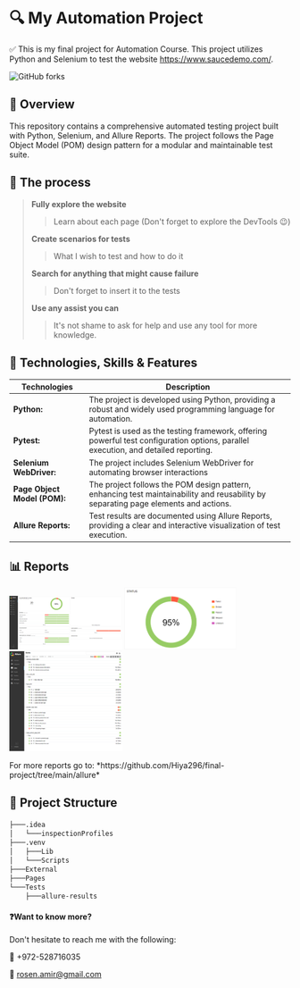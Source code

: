 # 🔍 My Automation Project 
✅ This is my final project for Automation Course.
This project utilizes Python and Selenium to test the website https://www.saucedemo.com/.

![GitHub forks](https://img.shields.io/badge/Python%20Selenium%20Project-8A2BE2)


## 📖 Overview

This repository contains a comprehensive automated testing project built with Python, Selenium, and Allure Reports. 
The project follows the Page Object Model (POM) design pattern for a modular and maintainable test suite.


## 💭 The process

> **Fully explore the website**
>> Learn about each page
>> (Don't forget to explore the DevTools 😉)
>> 
> **Create scenarios for tests**
>> What I wish to test and how to do it
>> 
> **Search for anything that might cause failure**
>> Don't forget to insert it to the tests
>> 
> **Use any assist you can**
>> It's not shame to ask for help and use any tool for more knowledge.



## 📑 Technologies, Skills & Features
| Technologies      | Description |
| ----------- | ----------- |
| **Python:**      | The project is developed using Python, providing a robust and widely used programming language for automation.       |
| **Pytest:**   | Pytest is used as the testing framework, offering powerful test configuration options, parallel execution, and detailed reporting.        |
| **Selenium WebDriver:**   | The project includes Selenium WebDriver for automating browser interactions        |
| **Page Object Model (POM):**   | The project follows the POM design pattern, enhancing test maintainability and reusability by separating page elements and actions.        |
| **Allure Reports:**   | Test results are documented using Allure Reports, providing a clear and interactive visualization of test execution.        |




## 📊 Reports
<p>
  <img src="https://github.com/Hiya296/final-project/blob/main/allure/Overview%20screen.png" width=40% alt="Overview Screen" title="Overview Screen">
  <img src="https://github.com/Hiya296/final-project/blob/main/allure/Status%20graph.png" width=40% alt="Status Graph" title="Status Graph">
  <img src="https://github.com/Hiya296/final-project/blob/main/allure/Tests%20suites.png" width=40% alt="Tests Suites" title="Tests Suites">
</p>
For more reports go to: *https://github.com/Hiya296/final-project/tree/main/allure*




## 📁 Project Structure
```
├───.idea
│   └───inspectionProfiles
├───.venv
│   ├───Lib
│   └───Scripts
├───External
├───Pages
└───Tests
    ├───allure-results
```

#### ❓Want to know more?
Don't hesitate to reach me with the following:

📱 +972-528716035

📧 rosen.amir@gmail.com




